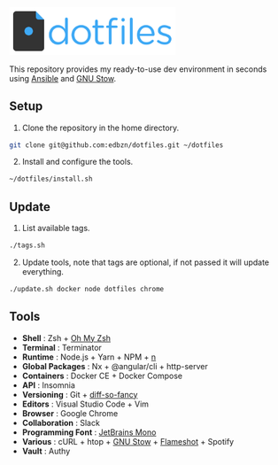 <img src="./.assets/dotfiles-logo.png" width="300" alt="dotfiles">

This repository provides my ready-to-use dev environment in seconds using [Ansible](https://www.ansible.com
) and [GNU Stow](https://www.gnu.org/software/stow/).

## Setup

1. Clone the repository in the home directory.

```sh
git clone git@github.com:edbzn/dotfiles.git ~/dotfiles
```

2. Install and configure the tools.

```sh
~/dotfiles/install.sh
```

## Update

1. List available tags.

```sh
./tags.sh
```

2. Update tools, note that tags are optional, if not passed it will update everything.

```sh
./update.sh docker node dotfiles chrome
```

## Tools

- **Shell** : Zsh + [Oh My Zsh](https://ohmyz.sh/)
- **Terminal** : Terminator
- **Runtime** : Node.js + Yarn + NPM + [n](https://github.com/tj/n)
- **Global Packages** : Nx + @angular/cli + http-server
- **Containers** : Docker CE + Docker Compose
- **API** : Insomnia
- **Versioning** : Git + [diff-so-fancy](https://github.com/so-fancy/diff-so-fancy)
- **Editors** : Visual Studio Code + Vim
- **Browser** : Google Chrome
- **Collaboration** : Slack
- **Programming Font** : [JetBrains Mono](https://www.jetbrains.com/fr-fr/lp/mono/)
- **Various** : cURL + htop + [GNU Stow](https://www.gnu.org/software/stow/) + [Flameshot](https://flameshot.org/) + Spotify
- **Vault** : Authy
